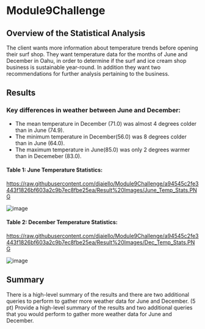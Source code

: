 # Module9Challenge

## Overview of the Statistical Analysis
The client wants more information about temperature trends before opening their surf shop. They want temperature data for the months of June and December in Oahu, in order to determine if the surf and ice cream shop business is sustainable year-round.  In addition they want two recommendations for further analysis pertaining to the business.


## Results

### Key differences in weather between June and December:
- The mean temperature in December (71.0) was almost 4 degrees colder than in June (74.9).
- The minimum temperature in December(56.0) was 8 degrees colder than in June (64.0).
- The maximum temperature in June(85.0) was only 2 degrees warmer than in Decemeber (83.0).

#### Table 1: June Temperature Statistics:
https://raw.githubusercontent.com/djaiello/Module9Challenge/a94545c2fe3443f1826bf603a2c9b7ec8fbe25ea/Result%20Images/June_Temp_Stats.PNG

![image](https://user-images.githubusercontent.com/114360511/205823277-5301b745-af8f-42e7-989f-16b5a0dfba5c.png)

#### Table 2: December Temperature Statistics:
https://raw.githubusercontent.com/djaiello/Module9Challenge/a94545c2fe3443f1826bf603a2c9b7ec8fbe25ea/Result%20Images/Dec_Temp_Stats.PNG

![image](https://user-images.githubusercontent.com/114360511/205823196-86445072-7208-4056-b1ff-9704940be0a2.png)


## Summary

There is a high-level summary of the results and there are two additional queries to perform to gather more weather data for June and December. (5 pt)
Provide a high-level summary of the results and two additional queries that you would perform to gather more weather data for June and December.
